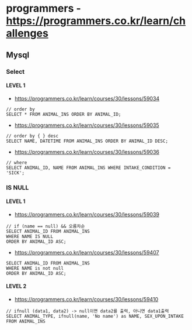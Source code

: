 # programmers - https://programmers.co.kr/learn/challenges
## Mysql
### Select
#### LEVEL 1
- https://programmers.co.kr/learn/courses/30/lessons/59034
```
// order by
SELECT * FROM ANIMAL_INS ORDER BY ANIMAL_ID;
```

- https://programmers.co.kr/learn/courses/30/lessons/59035
```
// order by { } desc
SELECT NAME, DATETIME FROM ANIMAL_INS ORDER BY ANIMAL_ID DESC;
```

- https://programmers.co.kr/learn/courses/30/lessons/59036
```
// where
SELECT ANIMAL_ID, NAME FROM ANIMAL_INS WHERE INTAKE_CONDITION = 'SICK';
```

### IS NULL
#### LEVEL 1
- https://programmers.co.kr/learn/courses/30/lessons/59039
```
// if (name == null) && 오름차순
SELECT ANIMAL_ID FROM ANIMAL_INS 
WHERE NAME IS NULL
ORDER BY ANIMAL_ID ASC;
```


- https://programmers.co.kr/learn/courses/30/lessons/59407
```
SELECT ANIMAL_ID FROM ANIMAL_INS 
WHERE NAME is not null
ORDER BY ANIMAL_ID ASC;
```

#### LEVEL 2
- https://programmers.co.kr/learn/courses/30/lessons/59410
```
// ifnull (data1, data2) -> null이면 data2를 출력, 아니면 data1출력
SELECT ANIMAL_TYPE, ifnull(name, 'No name') as NAME, SEX_UPON_INTAKE 
FROM ANIMAL_INS
```
